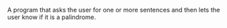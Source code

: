 A program that asks the user for one or more sentences and then lets the user know if it is a palindrome.
